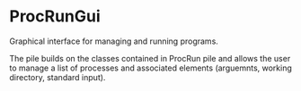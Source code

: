 ProcRunGui
==========

Graphical interface for managing and running programs.

The pile builds on the classes contained in ProcRun pile
and allows the user to manage a list of processes and
associated elements (arguemnts, working directory, standard input).
